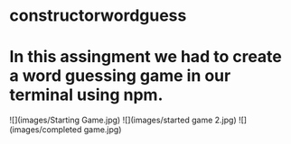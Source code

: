 # constructorwordguess
# In this assingment we had to create a word guessing game in our terminal using npm. 

![](images/Starting Game.jpg)
![](images/started game 2.jpg)
![](images/completed game.jpg)